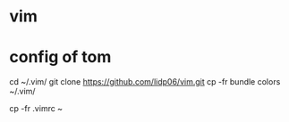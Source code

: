 # vim
# config of tom
cd ~/.vim/
git clone https://github.com/lidp06/vim.git
cp -fr bundle colors ~/.vim/

cp -fr .vimrc ~
